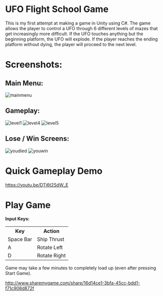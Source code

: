 # UFO Flight School Game
This is my first attempt at making a game in Unity using C#. The game allows the
player to control a UFO through 6 different levels of mazes that get increasingly
more difficult. If the UFO touches anything but the beginning platform, the
UFO will explode. If the player reaches the ending platform without dying, the player
will proceed to the next level.

# Screenshots:

## Main Menu:

![mainmenu](https://user-images.githubusercontent.com/24645219/44380812-55821800-a4c2-11e8-8283-0f07c810e329.jpg)

## Gameplay:

![level1](https://user-images.githubusercontent.com/24645219/44380794-48fdbf80-a4c2-11e8-89a8-e0310ca95422.jpg)
![level4](https://user-images.githubusercontent.com/24645219/44380795-48fdbf80-a4c2-11e8-9a16-edd43f3fcbe6.jpg)
![level5](https://user-images.githubusercontent.com/24645219/44380796-48fdbf80-a4c2-11e8-999a-c4124f5dc782.jpg)

## Lose / Win Screens:

![youdied](https://user-images.githubusercontent.com/24645219/44380810-55821800-a4c2-11e8-88a2-d32c21dbfe91.jpg)
![youwin](https://user-images.githubusercontent.com/24645219/44380811-55821800-a4c2-11e8-9a82-892269f179b8.jpg)

# Quick Gameplay Demo
https://youtu.be/DTi6t2SdW_E

# Play Game

**Input Keys:**

<table>
  <tr>
    <th>Key</th>
    <th>Action</th>
  </tr>
  <tr>
    <td>Space Bar</td>
    <td>Ship Thrust</td>
  </tr>
  <tr>
    <td>A</td>
    <td>Rotate Left</td>
  </tr>
  <tr>
    <td>D</td>
    <td>Rotate Right</td>
  </tr>
</table>

Game may take a few minutes to completely load up (even after pressing Start Game).

http://www.sharemygame.com/share/16d14ce1-3bfa-45cc-bdd1-f71c908d872f
